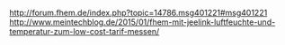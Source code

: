 http://forum.fhem.de/index.php?topic=14786.msg401221#msg401221    
http://www.meintechblog.de/2015/01/fhem-mit-jeelink-luftfeuchte-und-temperatur-zum-low-cost-tarif-messen/
